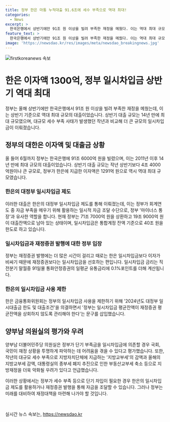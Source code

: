 ```yaml
---
title: 정부 한은 마통 누적대출 91.6조에 세수 부족으로 역대 최대!
categories:
  - News
excerpt: >
  한국은행에서 상반기에만 91조 원 이상을 빌려 부족한 재정을 메웠다. 이는 역대 최대 규모로, 세수 부족 사태가 발생한 작년보다 더 큰 규모의 일시차입금이 발생했다. 정부는 한은에 91조 6000억 원을 빌렸고, 이에 따라 지급한 이자액은 역대 최대 규모인 1291억 원이었다. 이로써 정부가 한은에 상환한 금액은 71조 7000억 원으로 남은 대출잔액이 19조 9000억 원이다. 이에 대한 양 의원실의 우려와 대책에 관심이 쏠리고 있다.
feature_text: >
  한국은행에서 상반기에만 91조 원 이상을 빌려 부족한 재정을 메웠다. 이는 역대 최대 규모로, 세수 부족 사태가 발생한 작년보다 더 큰 규모의 일시차입금이 발생했다. 정부는 한은에 91조 6000억 원을 빌렸고, 이에 따라 지급한 이자액은 역대 최대 규모인 1291억 원이었다. 이로써 정부가 한은에 상환한 금액은 71조 7000억 원으로 남은 대출잔액이 19조 9000억 원이다. 이에 대한 양 의원실의 우려와 대책에 관심이 쏠리고 있다.
image: 'https://newsdao.kr/res/images/meta/newsdao_breakingnews.jpg'
---
```


<p><img src="https://newsdao.kr/res/images/meta/newsdao_breakingnews.jpg" alt="firstkoreanews 속보" /></p>

<h1>한은 이자액 1300억, 정부 일시차입금 상반기 역대 최대</h1>

<p data-ke-size="size16">정부는 올해 상반기에만 한국은행에서 91조 원 이상을 빌려 부족한 재정을 메웠는데, 이는 상반기 기준으로 역대 최대 규모의 대출이었습니다. 상반기 대출 규모는 14년 만에 최대 규모였으며, 대규모 세수 부족 사태가 발생했던 작년과 비교해 더 큰 규모의 일시차입금이 이뤄졌습니다.</p>

<h2>정부의 대한은 이자액 및 대출금 상황</h2>

<p data-ke-size="size16">올 들어 6월까지 정부는 한국은행에 91조 6000억 원을 빌렸으며, 이는 2011년 이후 14년 만에 최대 규모의 대출이었습니다. 상반기 대출 규모는 작년 상반기보다 4조 4000억원이나 큰 규모로, 정부가 한은에 지급한 이자액은 1291억 원으로 역시 역대 최대 규모였습니다.</p>

<h3>한은의 대정부 일시차입금 제도</h3>

<p data-ke-size="size16">이러한 대출은 한은의 대정부 일시차입금 제도를 통해 이뤄졌는데, 이는 정부가 회계연도 중 자금 부족을 메우기 위해 활용하는 일시적 자금 조달 수단으로, 정부 '마이너스 통장'과 유사한 역할을 합니다. 현재 정부는 71조 7000억 원을 상환하고 19조 9000억 원이 대출잔액으로 남아 있는 상태이며, 일시차입금은 통합계정 잔액 기준으로 40조 원을 한도로 하고 있습니다.</p>

<h3>일시차입금과 재정증권 발행에 대한 정부 입장</h3>

<p data-ke-size="size16">정부는 재정증권 발행에는 더 많은 시간이 걸리고 때로는 한은 일시차입금보다 이자가 비싸기 때문에 재정증권보다는 일시차입금을 선호하는 편입니다. 일시차입금 금리는 직전분기 말월중 91일물 통화안정증권의 일평균 유통금리에 0.1%포인트를 더해 계산됩니다.</p>

<h3>한은의 일시차입금 사용 제한</h3>

<p data-ke-size="size16">한은 금융통화위원회는 정부의 일시차입금 사용을 제한하기 위해 '2024년도 대정부 일시대출금 한도 및 대출조건'을 의결하면서 '정부는 일시차입금 평균잔액이 재정증권 평균잔액을 상회하지 않도록 관리해야 한다'는 문구를 삽입했습니다.</p>

<h2>양부남 의원실의 평가와 우려</h2>

<p data-ke-size="size16">양부남 더불어민주당 의원실은 정부가 단기 부족금을 일시차입금에 의존할 경우 국회, 국민이 재정 상황을 투명하게 파악하는 데 어려움을 겪을 수 있다고 평가했습니다. 또한, 작년의 대규모 세수 부족으로 지방자치단체에 지급하는 '지방교부세'의 감액과 올해의 지방교부세 감액, 대통령실의 종부세 폐지 추진으로 인한 부동산교부세 축소 등으로 지방재정을 더욱 악화될 우려가 있다고 언급했습니다.</p>

<p>이러한 상황에서는 정부가 세수 부족 등으로 단기 차입이 필요한 경우 한은의 일시차입금 제도를 활용하거나 재정증권 발행을 통해 자금을 조달할 수 있습니다. 그러나 정부는 미래를 대비하여 재정대책을 마련해 나가야 할 것입니다.</p>

<p data-ke-size="size16">&nbsp;</p>
실시간 뉴스 속보는, <a href="https://newsdao.kr" rel="dofollow">https://newsdao.kr</a>


